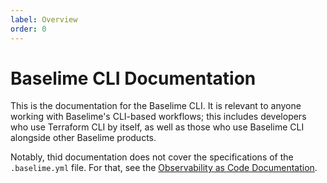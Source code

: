 ```yaml
---
label: Overview
order: 0
---
```


# Baselime CLI Documentation

This is the documentation for the Baselime CLI. It is relevant to anyone working with Baselime's CLI-based workflows; this includes developers who use Terraform CLI by itself, as well as those who use Baselime CLI alongside other Baselime products.

Notably, thid documentation does not cover the specifications of the `.baselime.yml` file. For that, see the [Observability as Code Documentation](../observability-as-code/overview.md).

